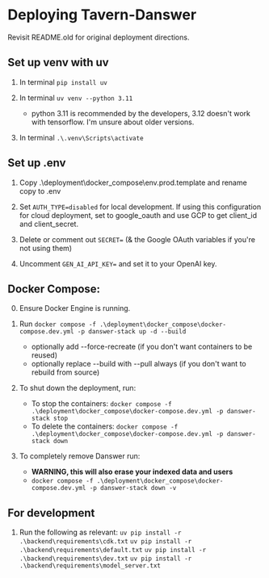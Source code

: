 # Deploying Tavern-Danswer
Revisit README.old for original deployment directions.

## Set up venv with uv

   1. In terminal `pip install uv`

   2. In terminal `uv venv --python 3.11`
      - python 3.11 is recommended by the developers, 3.12 doesn't work with tensorflow. I'm unsure about older versions.

   3. In terminal `.\.venv\Scripts\activate`

## Set up .env

   1. Copy .\deployment\docker_compose\env.prod.template and rename copy to .env

   2. Set `AUTH_TYPE=disabled` for local development. If using this configuration for cloud deployment, set to google_oauth and use GCP to get client_id and client_secret.

   3. Delete or comment out `SECRET=` (& the Google OAuth variables if you're not using them)

   4. Uncomment `GEN_AI_API_KEY=` and set it to your OpenAI key.

## Docker Compose:

0. Ensure Docker Engine is running.

1. Run `docker compose -f .\deployment\docker_compose\docker-compose.dev.yml -p danswer-stack up -d --build`
   - optionally add --force-recreate (if you don't want containers to be reused)
   - optionally replace --build with --pull always (if you don't want to rebuild from source)

2. To shut down the deployment, run:
   - To stop the containers: `docker compose -f .\deployment\docker_compose\docker-compose.dev.yml -p danswer-stack stop`
   - To delete the containers: `docker compose -f .\deployment\docker_compose\docker-compose.dev.yml -p danswer-stack down`

3. To completely remove Danswer run:
   - **WARNING, this will also erase your indexed data and users**
   - `docker compose -f .\deployment\docker_compose\docker-compose.dev.yml -p danswer-stack down -v`

## For development

1. Run the following as relevant:
      `uv pip install -r .\backend\requirements\cdk.txt`
      `uv pip install -r .\backend\requirements\default.txt`
      `uv pip install -r .\backend\requirements\dev.txt`
      `uv pip install -r .\backend\requirements\model_server.txt`